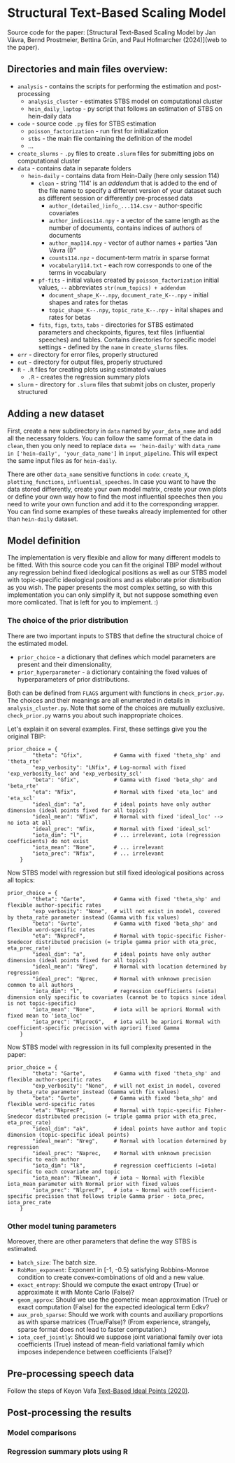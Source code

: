 # Structural Text-Based Scaling Model
Source code for the paper: 
[Structural Text-Based Scaling Model by Jan Vávra, Bernd Prostmeier, Bettina Grün, and Paul Hofmarcher (2024)](web to the paper).

## Directories and main files overview:

* `analysis` - contains the scripts for performing the estimation and post-processing
  * `analysis_cluster` - estimates STBS model on computational cluster 
  * `hein_daily_laptop` - py script that follows an estimation of STBS on hein-daily data
* `code` - source code `.py` files for STBS estimation 
  * `poisson_factorization` - run first for initialization
  * `stbs` - the main file containing the definition of the model
  * ...
* `create_slurms` - `.py` files to create `.slurm` files for submitting jobs on computational cluster
* `data` - contains data in separate folders
  * `hein-daily` - contains data from Hein-Daily (here only session 114)
    * `clean` - string '114' is an *addendum* that is added to the end of the file name to specify a different version of your dataset such as different session or differently pre-processed data
      * `author_(detailed_)info_...114.csv` - author-specific covariates
      * `author_indices114.npy` - a vector of the same length as the number of documents, contains indices of authors of documents
      * `author_map114.npy` - vector of author names + parties "Jan Vávra (I)"
      * `counts114.npz` - document-term matrix in sparse format
      * `vocabulary114.txt` - each row corresponds to one of the terms in vocabulary
    * `pf-fits` - initial values created by `poisson_factorization` initial values, `--` abbreviates `str(num_topics) + addendum`
      * `document_shape_K--.npy`, `document_rate_K--.npy` - initial shapes and rates for thetas
      * `topic_shape_K--.npy`, `topic_rate_K--.npy` - inital shapes and rates for betas
    * `fits`, `figs`, `txts`, `tabs` - directories for STBS estimated parameters and checkpoints, figures, text files (influential speeches) and tables. Contains directories for specific model settings - defined by the `name` in `create_slurms` files.
* `err` - directory for error files, properly structured
* `out` - directory for output files, properly structured
* `R` - `.R` files for creating plots using estimated values
  * `.R` - creates the regression summary plots
* `slurm` - directory for `.slurm` files that submit jobs on cluster, properly structured

## Adding a new dataset

First, create a new subdirectory in `data` named by `your_data_name` and add all the necessary folders. 
You can follow the same format of the data in `clean`, then you only need to replace `data == 'hein-daily'` 
with `data_name in ['hein-daily', 'your_data_name']` in `input_pipeline`. 
This will expect the same input files as for `hein-daily`.

There are other `data_name` sensitive functions in `code`: 
`create_X`, `plotting_functions`, `influential_speeches`. 
In case you want to have the data stored differently, create your own model matrix, 
create your own plots or
define your own way how to find the most influential speeches
then you need to write your own function and add it to the corresponding wrapper.
You can find some examples of these tweaks already implemented for other than `hein-daily` dataset.

## Model definition

The implementation is very flexible and allow for many different models to be fitted. 
With this source code you can fit the original TBIP model without any regression behind 
fixed ideological positions
as well as
our STBS model with topic-specific ideological positions and as elaborate prior distribution 
as you wish. The paper presents the most complex setting, so with this implementation you can only simplify it, 
but not suppose something even more comlicated. That is left for you to implement. :) 

### The choice of the prior distribution

There are two important inputs to STBS that define the structural choice of the estimated model.
* `prior_choice` - a dictionary that defines which model parameters are present and their dimensionality,
* `prior_hyperparameter` -  a dictionary containing the fixed values of hyperparameters of prior distributions.

Both can be defined from `FLAGS` argument with functions in `check_prior.py`. 
The choices and their meanings are all enumerated in details in `analysis_cluster.py`. 
Note that some of the choices are mutually exclusive. 
`check_prior.py` warns you about such inappropriate choices. 

Let's explain it on several examples. First, these settings give you the original TBIP:
```{python, eval=False}
prior_choice = {
        "theta": "Gfix",          # Gamma with fixed 'theta_shp' and 'theta_rte' 
        "exp_verbosity": "LNfix", # Log-normal with fixed 'exp_verbosity_loc' and 'exp_verbosity_scl' 
        "beta": "Gfix",           # Gamma with fixed 'beta_shp' and 'beta_rte' 
        "eta": "Nfix",            # Normal with fixed 'eta_loc' and 'eta_scl' 
        "ideal_dim": "a",         # ideal points have only author dimension (ideal points fixed for all topics)
        "ideal_mean": "Nfix",     # Normal with fixed 'ideal_loc' --> no iota at all
        "ideal_prec": "Nfix,      # Normal with fixed 'ideal_scl' 
        "iota_dim": "l",          # ... irrelevant, iota (regression coefficients) do not exist
        "iota_mean": "None",      # ... irrelevant
        "iota_prec": "Nfix",      # ... irrelevant
    }
```

Now STBS model with regression but still fixed ideological positions across all topics:
```{python, eval=False}
prior_choice = {
        "theta": "Garte",         # Gamma with fixed 'theta_shp' and flexible author-specific rates
        "exp_verbosity": "None",  # will not exist in model, covered by theta_rate parameter instead (Gamma with fix values)
        "beta": "Gvrte",          # Gamma with fixed 'beta_shp' and flexible word-specific rates
        "eta": "NkprecF",         # Normal with topic-specific Fisher-Snedecor distributed precision (= triple gamma prior with eta_prec, eta_prec_rate)
        "ideal_dim": "a",         # ideal points have only author dimension (ideal points fixed for all topics)
        "ideal_mean": "Nreg",     # Normal with location determined by regression
        "ideal_prec": "Nprec,     # Normal with unknown precision common to all authors 
        "iota_dim": "l",          # regression coefficients (=iota) dimension only specific to covariates (cannot be to topics since ideal is not topic-specific) 
        "iota_mean": "None",      # iota will be apriori Normal with fixed mean to 'iota_loc'
        "iota_prec": "NlprecG",   # iota will be apriori Normal with coefficient-specific precision with apriori fixed Gamma
    }
```

Now STBS model with regression in its full complexity presented in the paper:
```{python, eval=False}
prior_choice = {
        "theta": "Garte",         # Gamma with fixed 'theta_shp' and flexible author-specific rates
        "exp_verbosity": "None",  # will not exist in model, covered by theta_rate parameter instead (Gamma with fix values)
        "beta": "Gvrte",          # Gamma with fixed 'beta_shp' and flexible word-specific rates
        "eta": "NkprecF",         # Normal with topic-specific Fisher-Snedecor distributed precision (= triple gamma prior with eta_prec, eta_prec_rate)
        "ideal_dim": "ak",        # ideal points have author and topic dimension (topic-specific ideal points)
        "ideal_mean": "Nreg",     # Normal with location determined by regression
        "ideal_prec": "Naprec,    # Normal with unknown precision specific to each author
        "iota_dim": "lk",         # regression coefficients (=iota) specific to each covariate and topic
        "iota_mean": "Nlmean",    # iota ~ Normal with flexible iota_mean parameter with Normal prior with fixed values
        "iota_prec": "NlprecF",   # iota ~ Normal with coefficient-specific precision that follows triple Gamma prior - iota_prec, iota_prec_rate
    }
```

### Other model tuning parameters

Moreover, there are other parameters that define the way STBS is estimated.

* `batch_size`: The batch size.
* `RobMon_exponent`: Exponent in [-1, -0.5) satisfying Robbins-Monroe condition to 
create convex-combinations of old and a new value.
* `exact_entropy`: Should we compute the exact entropy (True) 
or approximate it with Monte Carlo (False)?
* `geom_approx`: Should we use the geometric mean approximation (True) 
or exact computation (False) for the expected ideological term Edkv?
* `aux_prob_sparse`: Should we work with counts and auxiliary proportions 
as with sparse matrices (True/False)? (From experience, strangely, sparse format does not lead to faster computation.)
* `iota_coef_jointly`: Should we suppose joint variational family over iota coefficients (True) 
instead of mean-field variational family which imposes independence between coefficients (False)?

## Pre-processing speech data

Follow the steps of Keyon Vafa 
[Text-Based Ideal Points (2020)](https://github.com/keyonvafa/tbip).

## Post-processing the results

### Model comparisons

### Regression summary plots using R
